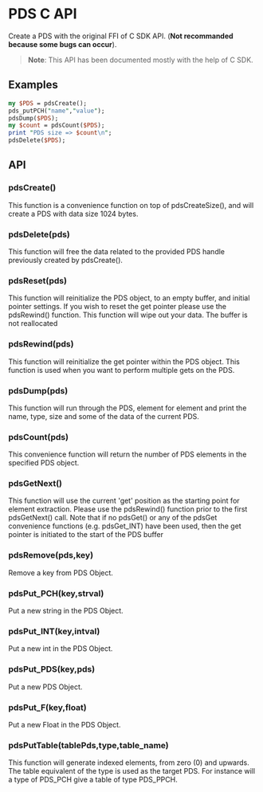 # PDS C API

Create a PDS with the original FFI of C SDK API. (**Not recommanded because some bugs can occur**).

> **Note**: This API has been documented mostly with the help of C SDK.

## Examples 

```perl
my $PDS = pdsCreate();
pds_putPCH("name","value");
pdsDump($PDS);
my $count = pdsCount($PDS);
print "PDS size => $count\n";
pdsDelete($PDS);
```

## API

### pdsCreate()

This function is a convenience function on top of pdsCreateSize(), and will create a PDS with data size 1024
bytes.

### pdsDelete(pds)

This function will free the data related to the provided PDS handle previously created by pdsCreate().

### pdsReset(pds) 

This function will reinitialize the PDS object, to an empty buffer, and initial pointer settings. If you wish to reset
the get pointer please use the pdsRewind() function. This function will wipe out your data. The buffer is not
reallocated

### pdsRewind(pds)

This function will reinitialize the get pointer within the PDS object. This function is used when you want to
perform multiple gets on the PDS.

### pdsDump(pds)

This function will run through the PDS, element for element and print the name, type, size and some of the data
of the current PDS.

### pdsCount(pds)

This convenience function will return the number of PDS elements in the specified PDS object.

### pdsGetNext()

This function will use the current 'get' position as the starting point for element extraction. Please use the
pdsRewind() function prior to the first pdsGetNext() call. Note that if no pdsGet() or any of the pdsGet
convenience functions (e.g. pdsGet_INT) have been used, then the get pointer is initiated to the start of the PDS
buffer

### pdsRemove(pds,key)

Remove a key from PDS Object.

### pdsPut_PCH(key,strval)

Put a new string in the PDS Object.

### pdsPut_INT(key,intval)

Put a new int in the PDS Object.

### pdsPut_PDS(key,pds)

Put a new PDS Object.

### pdsPut_F(key,float)

Put a new Float in the PDS Object.

### pdsPutTable(tablePds,type,table_name)

This function will generate indexed elements, from zero (0) and upwards. The table equivalent of the type is used
as the target PDS. For instance will a type of PDS_PCH give a table of type PDS_PPCH.
